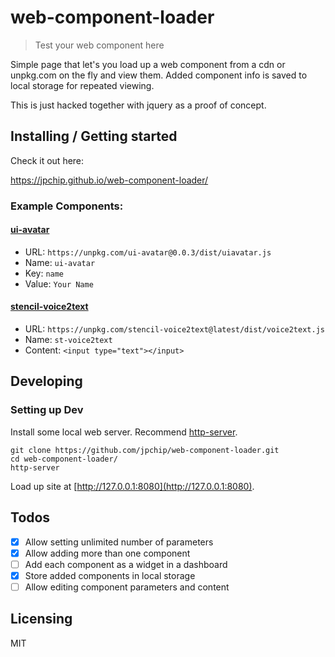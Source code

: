 # web-component-loader
> Test your web component here

Simple page that let's you load up a web component from a cdn or unpkg.com 
on the fly and view them. Added component info is saved to local storage for
repeated viewing.

This is just hacked together with jquery as a proof of concept.

## Installing / Getting started

Check it out here:

https://jpchip.github.io/web-component-loader/

### Example Components:

#### [ui-avatar](https://www.npmjs.com/package/ui-avatar)
- URL: `https://unpkg.com/ui-avatar@0.0.3/dist/uiavatar.js`
- Name: `ui-avatar`
- Key: `name`
- Value: `Your Name`

#### [stencil-voice2text](https://www.npmjs.com/package/stencil-voice2text)
- URL: `https://unpkg.com/stencil-voice2text@latest/dist/voice2text.js`
- Name: `st-voice2text`
- Content: `<input type="text"></input>`

## Developing

### Setting up Dev

Install some local web server. Recommend [http-server](https://github.com/indexzero/http-server).

```shell
git clone https://github.com/jpchip/web-component-loader.git
cd web-component-loader/
http-server
```

Load up site at [http://127.0.0.1:8080](http://127.0.0.1:8080).

## Todos

- [x] Allow setting unlimited number of parameters
- [x] Allow adding more than one component
- [ ] Add each component as a widget in a dashboard
- [x] Store added components in local storage
- [ ] Allow editing component parameters and content

## Licensing

MIT
